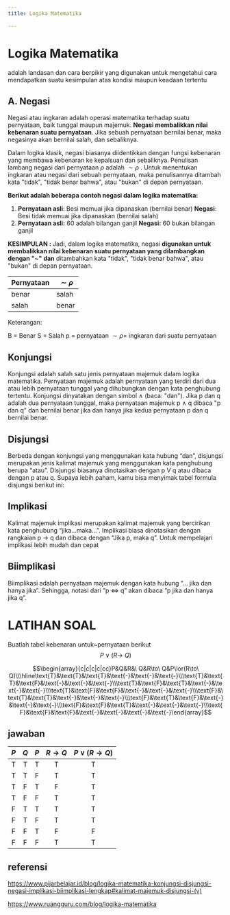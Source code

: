 ```yaml
---
title: Logika Matematika

---
```


# Logika Matematika 
 adalah landasan dan cara berpikir yang digunakan untuk mengetahui cara mendapatkan suatu kesimpulan atas kondisi maupun keadaan tertentu
 
 
## A. Negasi
Negasi atau ingkaran adalah operasi matematika terhadap suatu pernyataan, baik tunggal maupun majemuk. **Negasi membalikkan nilai kebenaran suatu pernyataan**. Jika sebuah pernyataan bernilai benar, maka negasinya akan bernilai salah, dan sebaliknya.

Dalam logika klasik, negasi biasanya diidentikkan dengan fungsi kebenaran yang membawa kebenaran ke kepalsuan dan sebaliknya. Penulisan lambang negasi dari pernyataan $\rho$ adalah $\sim\rho$ . Untuk menentukan ingkaran atau negasi dari sebuah pernyataan, maka penulisannya ditambah kata "tidak", "tidak benar bahwa", atau "bukan" di depan pernyataan.

**Berikut adalah beberapa contoh negasi dalam logika matematika:**
1. **Pernyataan asli**: Besi memuai jika dipanaskan (bernilai benar)
**Negasi**: Besi tidak memuai jika dipanaskan (bernilai salah)
2. **Pernyataan asli:** 60 adalah bilangan ganjil
**Negasi:** 60 bukan bilangan ganjil

**KESIMPULAN :** Jadi, dalam logika matematika, negasi **digunakan untuk membalikkan nilai kebenaran suatu pernyataan yang dilambangkan dengan "~" dan** ditambahkan kata "tidak", "tidak benar bahwa", atau "bukan" di depan pernyataan.

|Pernyataan|$\sim\rho$|
| -------- | -------- |
| benar |salah|
|salah | benar|

Keterangan: 

B = Benar
S = Salah
p = pernyataan
$\sim\rho$= ingkaran dari suatu pernyataan 


## Konjungsi 

Konjungsi adalah salah satu jenis pernyataan majemuk dalam logika matematika. Pernyataan majemuk adalah pernyataan yang terdiri dari dua atau lebih pernyataan tunggal yang dihubungkan dengan kata penghubung tertentu.
Konjungsi dinyatakan dengan simbol ∧ (baca: "dan"). Jika p dan q adalah dua pernyataan tunggal, maka pernyataan majemuk p ∧ q dibaca "p dan q" dan bernilai benar jika dan hanya jika kedua pernyataan p dan q bernilai benar.

## Disjungsi 
Berbeda dengan konjungsi yang menggunakan kata hubung “dan”, disjungsi merupakan jenis kalimat majemuk yang menggunakan kata penghubung berupa “atau”. Disjungsi biasanya dinotasikan dengan p V q atau dibaca dengan p atau q. Supaya lebih paham, kamu bisa menyimak tabel formula disjungsi berikut ini:


## Implikasi
Kalimat majemuk implikasi merupakan kalimat majemuk yang bercirikan kata penghubung “jika...maka...”. Implikasi biasa dinotasikan dengan rangkaian p → q dan dibaca dengan “Jika p, maka q”. Untuk mempelajari implikasi lebih mudah dan cepat

## Biimplikasi 
Biimplikasi adalah pernyataan majemuk dengan kata hubung “… jika dan hanya jika”. Sehingga, notasi dari “p ⇔ q” akan dibaca “p jika dan hanya jika q”. 

# LATIHAN SOAL
Buatlah tabel kebenaran untuk~pernyataan berikut $$P\lor(R\to\ Q)$$

$$\begin{array}{c|c|c|c|cc}P&Q&R&\ Q&R\to\ Q&P\lor(R\to\ Q)\\\hline\text{Т}&\text{Т}&\text{Т}&\text{-}&\text{-}&\text{-}\\\text{Т}&\text{Т}&\text{F}&\text{-}&\text{-}&\text{-}\\\text{T}&\text{F}&\text{T}&\text{-}&\text{-}&\text{-}\\\text{T}&\text{F}&\text{F}&\text{-}&\text{-}&\text{-}\\\text{F}&\text{T}&\text{T}&\text{-}&\text{-}&\text{-}\\\text{F}&\text{T}&\text{F}&\text{-}&\text{-}&\text{-}\\\text{F}&\text{F}&\text{T}&\text{-}&\text{-}&\text{-}\\\text{F}&\text{F}&\text{F}&\text{-}&\text{-}&\text{-}&\text{-}\end{array}$$

## jawaban 


| $P$ | $Q$ | $P$ | $R \to Q$ | $P \lor (R \to Q)$ |
|:-------:|:-------:|:-------:|:-------------:|:---------------------:|
|    T    |    T    |    T    |       T       |           T           |
|    T    |    T    |    F    |       T       |           T           |
|    T    |    F    |    T    |       F       |           T           |
|    T    |    F    |    F    |       T       |           T           |
|    F    |    T    |    T    |       T       |           T           |
|    F    |    T    |    F    |       T       |           T           |
|    F    |    F    |    T    |       F       |           F           |
|    F    |    F    |    F    |       T       |           T           |

## referensi
https://www.pijarbelajar.id/blog/logika-matematika-konjungsi-disjungsi-negasi-implikasi-biimplikasi-lengkap#kalimat-majemuk-disjungsi-(v)

https://www.ruangguru.com/blog/logika-matematika